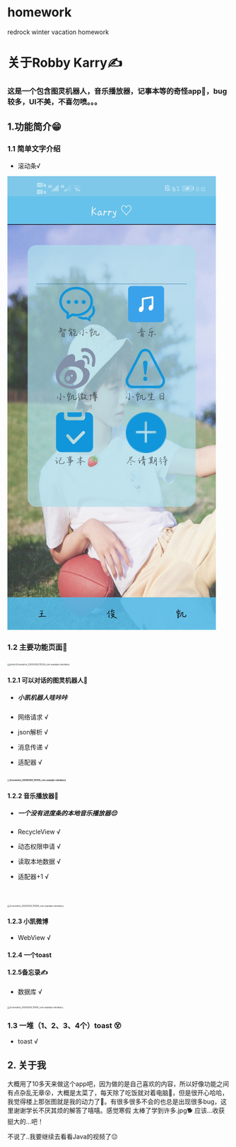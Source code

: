 # homework
redrock winter vacation homework



# 关于Robby Karry✍

### 这是一个包含图灵机器人，音乐播放器，记事本等的奇怪app🤭，bug较多，UI不美，不喜勿喷。。。



## 1.功能简介😁

### 1.1  简单文字介绍

* 滚动条√

![image](https://github.com/2019210924/homework/blob/master/photo/Screenshot_20200208_115539_com.example.robotkarry.jpg)
### 1.2 主要功能页面🤫



<img src="C:\Users\86153\Desktop\Screenshot_20200208_115539_com.example.robotkarry.jpg" alt="photo/Screenshot_20200208_115539_com.example.robotkarry" style="zoom:33%;" />

#### 1.2.1  可以对话的图灵机器人🤔

* ##### 小凯机器人哇咔咔

* 网络请求 √

* json解析 √

* 消息传递 √

* 适配器 √

#### <img src="C:\Users\86153\Desktop\Screenshot_20200208_115556_com.example.robotkarry.jpg" alt="Screenshot_20200208_115556_com.example.robotkarry" style="zoom:33%;" />



#### 1.2.2 音乐播放器🎵

* ##### 一个没有进度条的本地音乐播放器😔

* RecycleView √

* 动态权限申请 √

* 读取本地数据 √

* 适配器+1 √

​    

<img src="C:\Users\86153\Desktop\Screenshot_20200208_115658_com.example.robotkarry.jpg" alt="Screenshot_20200208_115658_com.example.robotkarry" style="zoom:33%;" />



#### 1.2.3 小凯微博

* WebView √



#### 1.2.4 一个toast

#### 1.2.5备忘录✍

* 数据库 √

  

<img src="C:\Users\86153\Desktop\Screenshot_20200208_115815_com.example.robotkarry.jpg" alt="Screenshot_20200208_115815_com.example.robotkarry" style="zoom:33%;" />





### 1.3 一堆（1、2、3、4个）toast 😵

* toast √





## 2. 关于我

​        大概用了10多天来做这个app吧，因为做的是自己喜欢的内容，所以好像功能之间有点杂乱无章😵，大概是太菜了，每天除了吃饭就对着电脑🤭，但是很开心哈哈，我觉得楼上那张图就是我的动力了💪。有很多很多不会的也总是出现很多bug，这里谢谢学长不厌其烦的解答了嘻嘻。感觉寒假 太棒了学到许多.jpg🐕 应该...收获挺大的...吧！

不说了..我要继续去看看Java的视频了😔

